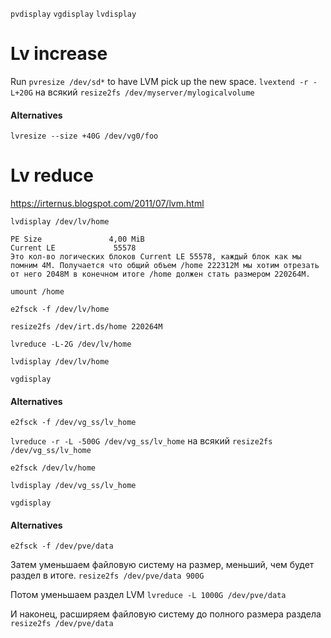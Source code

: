 `pvdisplay`
`vgdisplay`
`lvdisplay`
# Lv increase
Run `pvresize /dev/sd*` to have LVM pick up the new space.
`lvextend -r -L+20G`
на всякий `resize2fs /dev/myserver/mylogicalvolume`
#### Alternatives
`lvresize --size +40G /dev/vg0/foo`

# Lv reduce
https://irternus.blogspot.com/2011/07/lvm.html

`lvdisplay /dev/lv/home`
```
PE Size               4,00 MiB
Current LE             55578
Это кол-во логических блоков Current LE 55578, каждый блок как мы помним 4M. Получается что общий объем /home 222312M мы хотим отрезать от него 2048M в конечном итоге /home должен стать размером 220264M.
```
`umount /home`

`e2fsck -f /dev/lv/home`

`resize2fs /dev/irt.ds/home 220264M`

`lvreduce -L-2G /dev/lv/home`

`lvdisplay /dev/lv/home`

`vgdisplay`
#### Alternatives
`e2fsck -f /dev/vg_ss/lv_home`

`lvreduce -r -L -500G /dev/vg_ss/lv_home`
на всякий `resize2fs /dev/vg_ss/lv_home`

`e2fsck /dev/lv/home`

`lvdisplay /dev/vg_ss/lv_home`

`vgdisplay`
#### Alternatives
`e2fsck -f /dev/pve/data`

Затем уменьшаем файловую систему на размер, меньший, чем будет раздел в итоге.
`resize2fs /dev/pve/data 900G`

Потом уменьшаем раздел LVM
`lvreduce -L 1000G /dev/pve/data`

И наконец, расширяем файловую систему до полного размера раздела
`resize2fs /dev/pve/data`
